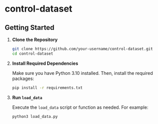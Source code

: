 # control-dataset
## Getting Started 

1. **Clone the Repository**
    ```bash
    git clone https://github.com/your-username/control-dataset.git
    cd control-dataset
    ```

2. **Install Required Dependencies**

    Make sure you have Python 3.10 installed. Then, install the required packages:
    ```bash
    pip install -r requirements.txt
    ```

3. **Run `load_data`**

    Execute the `load_data` script or function as needed. For example:
    ```bash
    python3 load_data.py
    ```